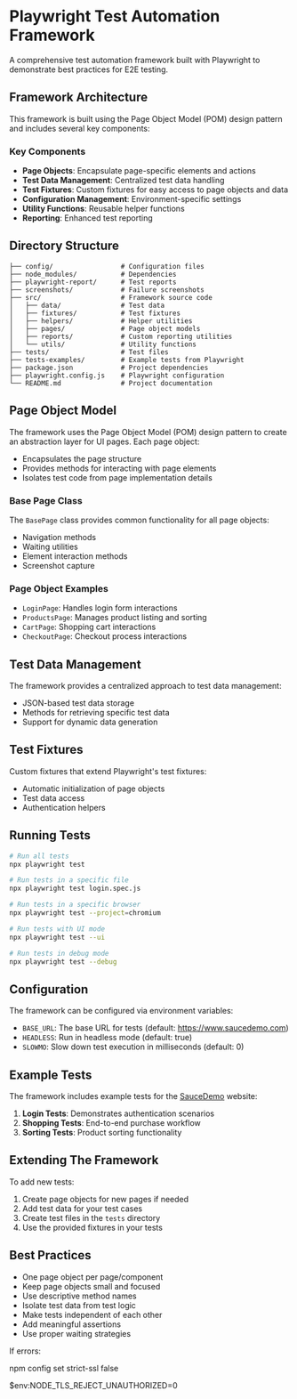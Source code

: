 # Playwright Test Automation Framework

A comprehensive test automation framework built with Playwright to demonstrate best practices for E2E testing.

## Framework Architecture

This framework is built using the Page Object Model (POM) design pattern and includes several key components:

### Key Components

- **Page Objects**: Encapsulate page-specific elements and actions
- **Test Data Management**: Centralized test data handling
- **Test Fixtures**: Custom fixtures for easy access to page objects and data
- **Configuration Management**: Environment-specific settings
- **Utility Functions**: Reusable helper functions
- **Reporting**: Enhanced test reporting

## Directory Structure

```
├── config/                 # Configuration files
├── node_modules/           # Dependencies
├── playwright-report/      # Test reports
├── screenshots/            # Failure screenshots
├── src/                    # Framework source code
│   ├── data/               # Test data
│   ├── fixtures/           # Test fixtures
│   ├── helpers/            # Helper utilities
│   ├── pages/              # Page object models
│   ├── reports/            # Custom reporting utilities
│   └── utils/              # Utility functions
├── tests/                  # Test files
├── tests-examples/         # Example tests from Playwright
├── package.json            # Project dependencies
├── playwright.config.js    # Playwright configuration
└── README.md               # Project documentation
```

## Page Object Model

The framework uses the Page Object Model (POM) design pattern to create an abstraction layer for UI pages. Each page object:

- Encapsulates the page structure
- Provides methods for interacting with page elements
- Isolates test code from page implementation details

### Base Page Class

The `BasePage` class provides common functionality for all page objects:

- Navigation methods
- Waiting utilities
- Element interaction methods
- Screenshot capture

### Page Object Examples

- `LoginPage`: Handles login form interactions
- `ProductsPage`: Manages product listing and sorting
- `CartPage`: Shopping cart interactions
- `CheckoutPage`: Checkout process interactions

## Test Data Management

The framework provides a centralized approach to test data management:

- JSON-based test data storage
- Methods for retrieving specific test data
- Support for dynamic data generation

## Test Fixtures

Custom fixtures that extend Playwright's test fixtures:

- Automatic initialization of page objects
- Test data access
- Authentication helpers

## Running Tests

```bash
# Run all tests
npx playwright test

# Run tests in a specific file
npx playwright test login.spec.js

# Run tests in a specific browser
npx playwright test --project=chromium

# Run tests with UI mode
npx playwright test --ui

# Run tests in debug mode
npx playwright test --debug
```

## Configuration

The framework can be configured via environment variables:

- `BASE_URL`: The base URL for tests (default: https://www.saucedemo.com)
- `HEADLESS`: Run in headless mode (default: true)
- `SLOWMO`: Slow down test execution in milliseconds (default: 0)

## Example Tests

The framework includes example tests for the [SauceDemo](https://www.saucedemo.com) website:

1. **Login Tests**: Demonstrates authentication scenarios
2. **Shopping Tests**: End-to-end purchase workflow
3. **Sorting Tests**: Product sorting functionality

## Extending The Framework

To add new tests:

1. Create page objects for new pages if needed
2. Add test data for your test cases
3. Create test files in the `tests` directory
4. Use the provided fixtures in your tests

## Best Practices

- One page object per page/component
- Keep page objects small and focused
- Use descriptive method names
- Isolate test data from test logic
- Make tests independent of each other
- Add meaningful assertions
- Use proper waiting strategies 




If errors:

npm config set strict-ssl false
 
$env:NODE_TLS_REJECT_UNAUTHORIZED=0
 